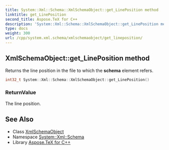 ```yaml
---
title: System::Xml::Schema::XmlSchemaObject::get_LinePosition method
linktitle: get_LinePosition
second_title: Aspose.TeX for C++
description: 'System::Xml::Schema::XmlSchemaObject::get_LinePosition method. Returns the line position in the file to which the schema element refers in C++.'
type: docs
weight: 300
url: /cpp/system.xml.schema/xmlschemaobject/get_lineposition/
---
```

## XmlSchemaObject::get_LinePosition method


Returns the line position in the file to which the **schema** element refers.

```cpp
int32_t System::Xml::Schema::XmlSchemaObject::get_LinePosition()
```


### ReturnValue

The line position.

## See Also

* Class [XmlSchemaObject](../)
* Namespace [System::Xml::Schema](../../)
* Library [Aspose.TeX for C++](../../../)
